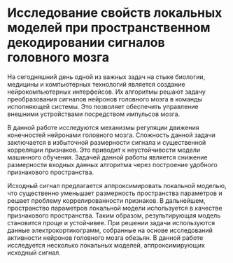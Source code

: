 # Исследование свойств локальных моделей при пространственном декодировании сигналов головного мозга

На cегодняшний день одной из важных задач на стыке биологии, медицины и компьютерных технологий является создание нейрокомпьютерных интерфейсов. Их алгоритмы решают задачу преобразования сигналов нейронов головного мозга в команды исполняющей системы. Это позволяет обеспечить управление внешними устройствами посредством импульсов мозга.

В данной работе исследуются механизмы регуляции движения конечностей нейронами головного мозга. Сложность данной задачи заключается в избыточной размерности сигнала и существенной корреляции признаков. Это приводит к неустойчивости модели машинного обучения. Задачей данной работы является снижение размерности входных данных алгоритма через построение удобного признакового пространства.

Исходный сигнал предлагается аппроксимировать локальной моделью, что существенно уменьшает размерность пространства параметров и решает проблему коррелированности признаков. В дальнейшем, пространство параметров локальной модели используется в качестве признакового пространства. Таким образом, результирующая модель становится проще и устойчивее. При решении задачи используются данные электрокортикограмм, собранные на основе исследований активности нейронов головного мозга обезьян.
В данной работе исследуется несколько локальных моделей, аппроксимирующих исходный сигнал.
